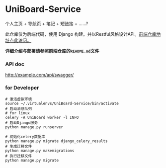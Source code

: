 # UniBoard-Service

个人主页 + 导航页 + 笔记 + 短链接 + ……?

此仓库仅为后端代码，使用 Django 构建。并以Restful风格设计API。[前端仓库地址点此访问。](https://github.com/Coooolfan/UniBoard)

**详细介绍与部署请参照前端仓库的`README.md`文件**

### API doc

http://example.com/api/swagger/


### for Developer

```shell
# 激活虚拟环境
source ~/.virtualenvs/UniBoard-Service/bin/activate
# 启动消息队列
# for linux
celery -A UniBoard worker -l INFO
# 启动Django服务
python manage.py runserver
```

```shell
# 初始化celery数据库
python manage.py migrate django_celery_results
# 生成迁移文件
python manage.py makemigrations 
# 执行迁移文件
python manage.py migrate 
```
